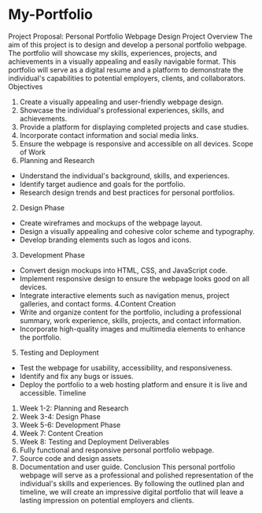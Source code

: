 # My-Portfolio
Project Proposal: Personal Portfolio Webpage Design
Project Overview
The aim of this project is to design and develop a personal portfolio webpage. The portfolio will
showcase my skills, experiences, projects, and achievements in a visually appealing and easily
navigable format. This portfolio will serve as a digital resume and a platform to demonstrate the
individual's capabilities to potential employers, clients, and collaborators.
Objectives
1. Create a visually appealing and user-friendly webpage design.
2. Showcase the individual's professional experiences, skills, and achievements.
3. Provide a platform for displaying completed projects and case studies.
4. Incorporate contact information and social media links.
5. Ensure the webpage is responsive and accessible on all devices.
Scope of Work
1. Planning and Research
 - Understand the individual's background, skills, and experiences.
 - Identify target audience and goals for the portfolio.
 - Research design trends and best practices for personal portfolios.
2. Design Phase
 - Create wireframes and mockups of the webpage layout.
 - Design a visually appealing and cohesive color scheme and typography.
 - Develop branding elements such as logos and icons.
3. Development Phase
 - Convert design mockups into HTML, CSS, and JavaScript code.
 - Implement responsive design to ensure the webpage looks good on all devices.
 - Integrate interactive elements such as navigation menus, project galleries, and contact forms.
4.Content Creation
 - Write and organize content for the portfolio, including a professional summary, work
experience, skills, projects, and contact information.
 - Incorporate high-quality images and multimedia elements to enhance the portfolio.
5. Testing and Deployment
 - Test the webpage for usability, accessibility, and responsiveness.
 - Identify and fix any bugs or issues.
 - Deploy the portfolio to a web hosting platform and ensure it is live and accessible.
Timeline
1. Week 1-2: Planning and Research
2. Week 3-4: Design Phase
3. Week 5-6: Development Phase
4. Week 7: Content Creation
5. Week 8: Testing and Deployment
Deliverables
1. Fully functional and responsive personal portfolio webpage.
2. Source code and design assets.
3. Documentation and user guide.
Conclusion
This personal portfolio webpage will serve as a professional and polished representation of the
individual's skills and experiences. By following the outlined plan and timeline, we will create an
impressive digital portfolio that will leave a lasting impression on potential employers and
clients.

